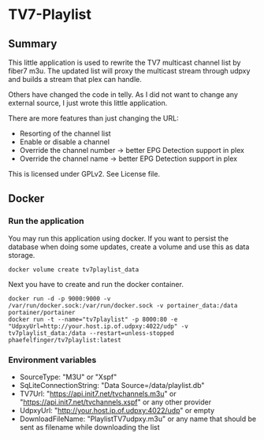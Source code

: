 # TV7-Playlist

## Summary

This little application is used to rewrite the TV7 multicast channel list by fiber7 m3u.
The updated list will proxy the multicast stream through udpxy and builds a stream that plex can handle.

Others have changed the code in telly. As I did not want to change any external source, I just
wrote this little application.

There are more features than just changing the URL:

- Resorting of the channel list
- Enable or disable a channel
- Override the channel number -> better EPG Detection support in plex
- Override the channel name -> better EPG Detection support in plex

This is licensed under GPLv2. See License file.

## Docker

### Run the application

You may run this application using docker. If you want to persist the database when doing some updates, create a volume and use this as data storage.

```shell
docker volume create tv7playlist_data
```

Next you have to create and run the docker container.

```shell
docker run -d -p 9000:9000 -v /var/run/docker.sock:/var/run/docker.sock -v portainer_data:/data portainer/portainer
docker run -t --name="tv7playlist" -p 8000:80 -e "UdpxyUrl=http://your.host.ip.of.udpxy:4022/udp" -v tv7playlist_data:/data --restart=unless-stopped phaefelfinger/tv7playlist:latest
```

### Environment variables

- SourceType: "M3U" or "Xspf"
- SqLiteConnectionString: "Data Source=/data/playlist.db"
- TV7Url: "https://api.init7.net/tvchannels.m3u" or "https://api.init7.net/tvchannels.xspf" or any other provider
- UdpxyUrl: "http://your.host.ip.of.udpxy:4022/udp" or empty
- DownloadFileName: "PlaylistTV7udpxy.m3u" or any name that should be sent as filename while downloading the list
